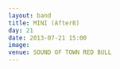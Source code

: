 ```yaml
---
layout: band
title: MINI (After8)
day: 21
date: 2013-07-21 15:00
image: 
venue: SOUND OF TOWN RED BULL
---
```



